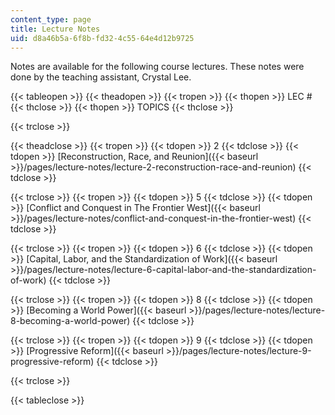 ```yaml
---
content_type: page
title: Lecture Notes
uid: d8a46b5a-6f8b-fd32-4c55-64e4d12b9725
---
```


Notes are available for the following course lectures. These notes were done by the teaching assistant, Crystal Lee.

{{< tableopen >}}
{{< theadopen >}}
{{< tropen >}}
{{< thopen >}}
LEC #
{{< thclose >}}
{{< thopen >}}
TOPICS
{{< thclose >}}

{{< trclose >}}

{{< theadclose >}}
{{< tropen >}}
{{< tdopen >}}
2
{{< tdclose >}}
{{< tdopen >}}
[Reconstruction, Race, and Reunion]({{< baseurl >}}/pages/lecture-notes/lecture-2-reconstruction-race-and-reunion)
{{< tdclose >}}

{{< trclose >}}
{{< tropen >}}
{{< tdopen >}}
5
{{< tdclose >}}
{{< tdopen >}}
[Conflict and Conquest in The Frontier West]({{< baseurl >}}/pages/lecture-notes/conflict-and-conquest-in-the-frontier-west)
{{< tdclose >}}

{{< trclose >}}
{{< tropen >}}
{{< tdopen >}}
6
{{< tdclose >}}
{{< tdopen >}}
[Capital, Labor, and the Standardization of Work]({{< baseurl >}}/pages/lecture-notes/lecture-6-capital-labor-and-the-standardization-of-work)
{{< tdclose >}}

{{< trclose >}}
{{< tropen >}}
{{< tdopen >}}
8
{{< tdclose >}}
{{< tdopen >}}
[Becoming a World Power]({{< baseurl >}}/pages/lecture-notes/lecture-8-becoming-a-world-power)
{{< tdclose >}}

{{< trclose >}}
{{< tropen >}}
{{< tdopen >}}
9
{{< tdclose >}}
{{< tdopen >}}
[Progressive Reform]({{< baseurl >}}/pages/lecture-notes/lecture-9-progressive-reform)
{{< tdclose >}}

{{< trclose >}}

{{< tableclose >}}